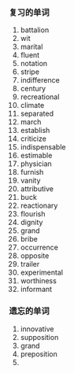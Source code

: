 ### 复习的单词

1. battalion
2. wit
3. marital
4. fluent
5. notation
6. stripe
7. indifference
8. century
9. recreational
10. climate
11. separated
12. march
13. establish
14. criticize
15. indispensable
16. estimable
17. physician
18. furnish
19. vanity
20. attributive
21. buck
22. reactionary
23. flourish
24. dignity
25. grand
26. bribe
27. occurrence
28. opposite
29. trailer
30. experimental
31. worthiness
32. informant





### 遗忘的单词

1. innovative
2. supposition
3. grand
4. preposition
5. 